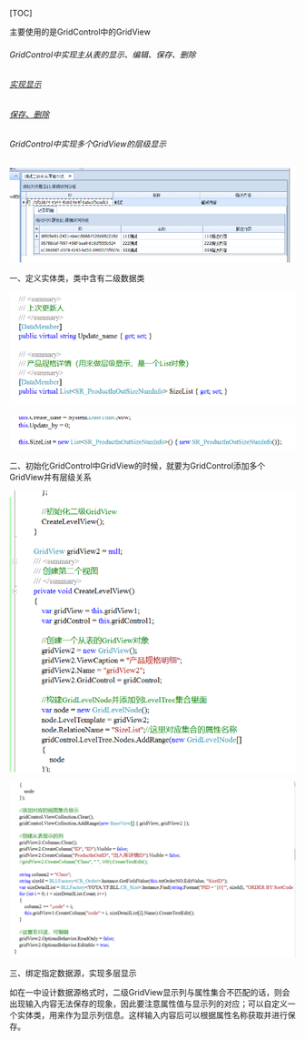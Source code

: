 [TOC]

主要使用的是GridControl中的GridView



###### GridControl中实现主从表的显示、编辑、保存、删除

###### [实现显示](https://www.cnblogs.com/wuhuacong/p/8796898.html)

###### [保存、删除](https://www.cnblogs.com/wuhuacong/p/6530308.html)

###### GridControl中实现多个GridView的层级显示

![image-20200205223221787](assets/image-20200205223221787.png)

一、定义实体类，类中含有二级数据类

![image-20200205223310894](assets/image-20200205223310894.png)

![image-20200205223325657](assets/image-20200205223325657.png)

二、初始化GridControl中GridView的时候，就要为GridControl添加多个GridView并有层级关系

![image-20200205224527291](assets/image-20200205224527291.png)

![image-20200205224540827](assets/image-20200205224540827.png)

三、绑定指定数据源，实现多层显示

如在一中设计数据源格式时，二级GridView显示列与属性集合不匹配的话，则会出现输入内容无法保存的现象，因此要注意属性值与显示列的对应；可以自定义一个实体类，用来作为显示列信息。这样输入内容后可以根据属性名称获取并进行保存。

